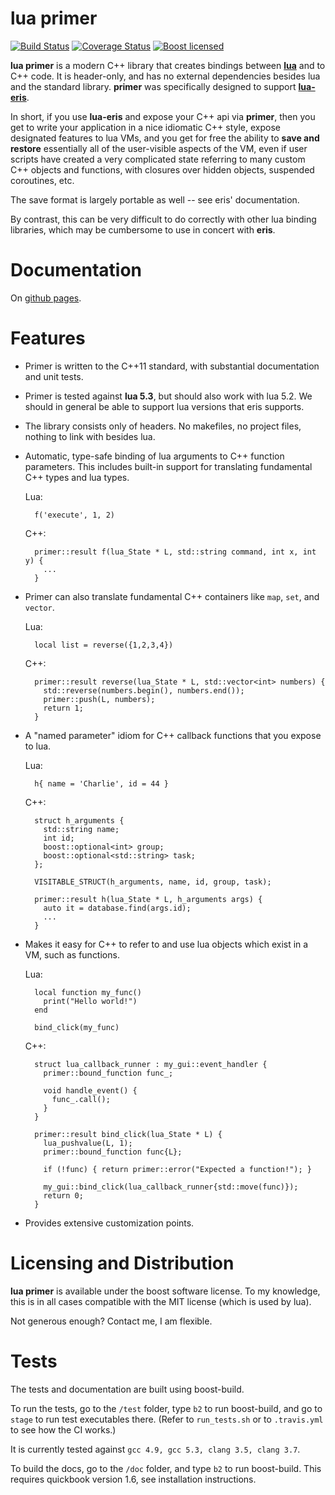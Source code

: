 # lua primer

[![Build Status](https://travis-ci.org/cbeck88/lua-primer.svg?branch=master)](http://travis-ci.org/cbeck88/lua-primer)
[![Coverage Status](https://coveralls.io/repos/cbeck88/lua-primer/badge.svg?branch=master&service=github)](https://coveralls.io/github/cbeck88/lua-primer?branch=master)
[![Boost licensed](https://img.shields.io/badge/license-Boost-blue.svg)](./LICENSE)

**lua primer** is a modern C++ library that creates bindings between [**lua**](http://lua.org/) and to C++ code.
It is header-only, and has no external dependencies besides lua and the standard library.
**primer** was specifically designed to support [**lua-eris**](https://github.com/fnuecke/eris). 

In short, if you use **lua-eris** and expose your C++ api via **primer**, then you get to write your
application in a nice idiomatic C++ style, expose designated features to lua VMs, and you get
for free the ability to **save and restore** essentially all of the user-visible aspects of the VM,
even if user scripts have created a very complicated state referring to many custom
C++ objects and functions, with closures over hidden objects, suspended coroutines, etc.

The save format is largely portable as well -- see eris' documentation.

By contrast, this can be very difficult to do correctly with other lua binding libraries, which
may be cumbersome to use in concert with **eris**.

Documentation
=============

On [github pages](https://cbeck88.github.io/lua-primer/index.html).

Features
========

- Primer is written to the C++11 standard, with substantial documentation and unit tests.

- Primer is tested against **lua 5.3**, but should also work with lua 5.2. We should
  in general be able to support lua versions that eris supports.

- The library consists only of headers. No makefiles, no project files, nothing to link
  with besides lua.

- Automatic, type-safe binding of lua arguments to C++ function parameters.
  This includes built-in support for translating fundamental C++ types and lua types.

  Lua:
  ```
    f('execute', 1, 2)
  ```

  C++:
  ```
    primer::result f(lua_State * L, std::string command, int x, int y) {
      ...
    }
  ```

- Primer can also translate fundamental C++ containers like `map`, `set`, and `vector`.

  Lua:
  ```
    local list = reverse({1,2,3,4})
  ```

  C++:
  ```
    primer::result reverse(lua_State * L, std::vector<int> numbers) {
      std::reverse(numbers.begin(), numbers.end());
      primer::push(L, numbers);
      return 1;
    }
  ```

- A "named parameter" idiom for C++ callback functions that you expose to lua.

  Lua:
  ```
    h{ name = 'Charlie', id = 44 }
  ```

  C++:
  ```
    struct h_arguments {
      std::string name;
      int id;
      boost::optional<int> group;
      boost::optional<std::string> task;
    };

    VISITABLE_STRUCT(h_arguments, name, id, group, task);

    primer::result h(lua_State * L, h_arguments args) {
      auto it = database.find(args.id);
      ...
    }
  ```

- Makes it easy for C++ to refer to and use lua objects which exist in a VM, such as functions.

  Lua:
  ```
    local function my_func()
      print("Hello world!")
    end

    bind_click(my_func)
  ```

  C++:
  ```
    struct lua_callback_runner : my_gui::event_handler {
      primer::bound_function func_;

      void handle_event() {
        func_.call();
      }
    }

    primer::result bind_click(lua_State * L) {
      lua_pushvalue(L, 1);
      primer::bound_function func{L};

      if (!func) { return primer::error("Expected a function!"); }

      my_gui::bind_click(lua_callback_runner{std::move(func)});
      return 0;
    }
  ```
      
- Provides extensive customization points.

Licensing and Distribution
==========================

**lua primer** is available under the boost software license. To my knowledge, this is in all cases compatible with the MIT license (which is used by lua).

Not generous enough? Contact me, I am flexible.

Tests
=====

The tests and documentation are built using boost-build.

To run the tests, go to the `/test` folder, type `b2` to run boost-build, and
go to `stage` to run test executables there. (Refer to `run_tests.sh` or to `.travis.yml` to see how the
CI works.)

It is currently tested against `gcc 4.9, gcc 5.3, clang 3.5, clang 3.7`.

To build the docs, go to the `/doc` folder, and type `b2` to run boost-build.
This requires quickbook version 1.6, see installation instructions.
